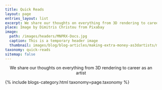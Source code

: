 ```yaml
---
title: Quick Reads
layout: page
entries_layout: list
excerpt: We share our thoughts on everything from 3D rendering to career as an artist
place: Image by Dimitris Christou from Pixabay
image:
  path: /images/headers/MNPRX-Docs.jpg
  caption: This is a temporary header image
  thumbnail: images/blog/blog-articles/making-extra-money-as3dartists/making-extra-money-banner.jpg
taxonomy: quick-reads
sitemap: false
---
```


<p style="text-align: center;"> We share our thoughts on everything from 3D rendering to career as an artist </p>
<div class="blog-list entries-{{ page.entries_layout | default: 'list' }}">
    {% include blogs-category.html taxonomy=page.taxonomy %}
</div>
